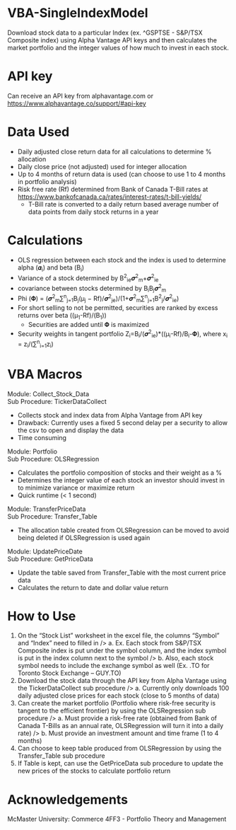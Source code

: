 # VBA-SingleIndexModel
Download stock data to a particular Index (ex. ^GSPTSE - S&amp;P/TSX Composite index) using Alpha Vantage API keys and then calculates the market portfolio and the integer values of how much to invest in each stock.
# API key
Can receive an API key from alphavantage.com or https://www.alphavantage.co/support/#api-key 
# Data Used
- Daily adjusted close return data for all calculations to determine % allocation
- Daily close price (not adjusted) used for integer allocation
- Up to 4 months of return data is used (can choose to use 1 to 4 months in portfolio analysis)
- Risk free rate (Rf) determined from Bank of Canada T-Bill rates at https://www.bankofcanada.ca/rates/interest-rates/t-bill-yields/
  - T-Bill rate is converted to a daily return based average number of data points from daily stock returns in a year
# Calculations
- OLS regression between each stock and the index is used to determine alpha (𝜶<sub>i</sub>)  and beta (Β<sub>i</sub>)
- Variance of a stock determined by  Β<sup>2</sup><sub>ie</sub>𝝈<sup>2</sup><sub>m</sub>+𝝈<sup>2</sup><sub>ie</sub>
- covariance between stocks determined by  Β<sub>i</sub>Β<sub>j</sub>𝝈<sup>2</sup><sub>m</sub>
- Phi (𝚽) = (𝝈<sup>2</sup><sub>m</sub>∑<sup>n</sup><sub>j=1</sub>Β<sub>j</sub>(µ<sub>j</sub> − Rf)/𝝈<sup>2</sup><sub>je</sub>)/(1+𝝈<sup>2</sup><sub>m</sub>∑<sup>n</sup><sub>j=1</sub>B<sup>2</sup><sub>j</sub>/𝝈<sup>2</sup><sub>ie</sub>)
- For short selling to not be permitted, securities are ranked by excess returns over beta ((µ<sub>1</sub>-Rf)/(Β<sub>1</sub>))
  - Securities are added until 𝚽 is maximized
- Security weights in tangent portfolio Z<sub>i</sub>=B<sub>i</sub>/(𝝈<sup>2</sup><sub>ie</sub>)*((µ<sub>i</sub>-Rf)/B<sub>i</sub>-𝚽), where x<sub>i</sub> = z<sub>i</sub>/(∑<sup>n</sup><sub>i=1</sub>z<sub>i</sub>)
# VBA Macros
Module: Collect_Stock_Data<br />
Sub Procedure: TickerDataCollect
 - Collects stock and index data from Alpha Vantage from API key
 - Drawback: Currently uses a fixed 5 second delay per a security to allow the csv to open and display the data
  - Time consuming
  
Module: Portfolio<br />
Sub Procedure: OLSRegression
 - Calculates the portfolio composition of stocks and their weight as a %
 - Determines the integer value of each stock an investor should invest in to minimize variance or maximize return
 - Quick runtime (< 1 second)

Module: TransferPriceData<br />
Sub Procedure: Transfer_Table
 - The allocation table created from OLSRegression can be moved to avoid being deleted if OLSRegression is used again

Module: UpdatePriceDate<br />
Sub Procedure: GetPriceData
 - Update the table saved from Transfer_Table with the most current price data
 - Calculates the return to date and dollar value return
# How to Use
1)	On the “Stock List” worksheet in the excel file, the columns “Symbol” and “Index” need to filled in />
  a.	Ex. Each stock from S&amp;P/TSX Composite index is put under the symbol column, and the index symbol is put in the index column next to the symbol />
  b.	Also, each stock symbol needs to include the exchange symbol as well (Ex. .TO for Toronto Stock Exchange – GUY.TO)
2)	Download the stock data through the API key from Alpha Vantage using the TickerDataCollect sub procedure />
  a.	Currently only downloads 100 daily adjusted close prices for each stock (close to 5 months of data)
3)	Can create the market portfolio (Portfolio where risk-free security is tangent to the efficient frontier) by using the OLSRegression sub procedure />
  a.	Must provide a risk-free rate (obtained from Bank of Canada T-Bills as an annual rate, OLSRegression will turn it into a daily rate) />
  b.	Must provide an investment amount and time frame (1 to 4 months)
4)	Can choose to keep table produced from OLSRegression by using the Transfer_Table sub procedure 
5)	If Table is kept, can use the GetPriceData sub procedure to update the new prices of the stocks to calculate portfolio return

# Acknowledgements
McMaster University: Commerce 4FF3 - Portfolio Theory and Management

